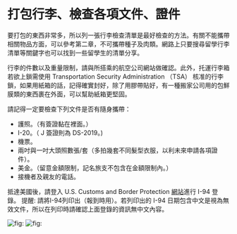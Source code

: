 # 打包行李、檢查各項文件、證件

要打包的東西非常多，所以列一張行李檢查清單是最好檢查的方法。有關不能攜帶相關物品方面，可以參考第二章，不可攜帶種子及肉類。網路上只要搜尋留學行李清單等關鍵字也可以找到一些留學生的清單分享。

行李的件數以及重量限制，請與所搭乘的航空公司網站做確認。此外，托運行李箱若欲上鎖需使用 Transportation Security Administration （TSA） 核准的行李鎖，如果用紙箱的話，記得確實封好，除了用膠帶貼好，有一種搬家公司用的包鮮膜類的東西裹在外面，可以幫助紙箱更堅固。

請記得一定要檢查下列文件是否有隨身攜帶：

* 護照。（有簽證黏在裡面。）
* I-20。（ J 簽證則為 DS-2019。\)
* 機票。
* 兩吋與一吋大頭照數張/套（多拍幾套不同髮型衣服，以利未來申請各項證件）。
* 美金。（留意金額限制，記名旅支不包含在金額限制內。）
* 接機者及親友的電話。

抵達美國後，請登入 U.S. Customs and Border Protection [網站](https://i94.cbp.dhs.gov/I94/#/home)進行 I-94 登錄。 提醒: 請將I-94列印出（報到時用）。若列印出的 I-94 日期包含中文是視為無效文件，所以在列印時請確認上面登錄的資訊無中文內容。

![fig:](https://github.com/ucsdtgsa/ucsd-tgsa-handbook/tree/b0a7da19c6e37afed1db6a14866a3f02f8c1e7f8/chu_guo_yi_zhou_qian/Pics/tritonstatue) ![fig:](https://github.com/ucsdtgsa/ucsd-tgsa-handbook/tree/b0a7da19c6e37afed1db6a14866a3f02f8c1e7f8/chu_guo_yi_zhou_qian/Pics/sungod)

